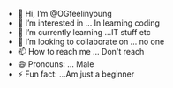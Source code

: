 - 👋 Hi, I’m @OGfeelinyoung
- 👀 I’m interested in ... In learning coding 
- 🌱 I’m currently learning ...IT stuff etc
- 💞️ I’m looking to collaborate on ... no one
- 📫 How to reach me ... Don't reach 
- 😄 Pronouns: ... Male
- ⚡ Fun fact: ...Am just a beginner 

<!---
OGfeelinyoung/OGfeelinyoung is a ✨ special ✨ repository because its `README.md` (this file) appears on your GitHub profile.
You can click the Preview link to take a look at your changes.
--->
